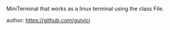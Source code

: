 MiniTerminal that works as a linux terminal using the class File.

author: https://github.com/guivicj

